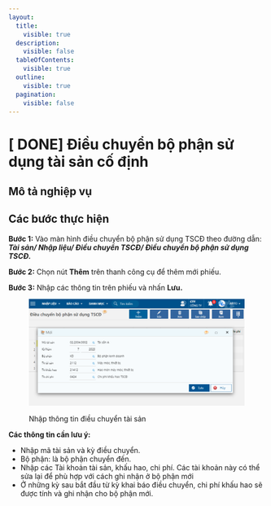 ```yaml
---
layout:
  title:
    visible: true
  description:
    visible: false
  tableOfContents:
    visible: true
  outline:
    visible: true
  pagination:
    visible: false
---
```


# \[ DONE] Điều chuyển bộ phận sử dụng tài sản cố định

## Mô tả nghiệp vụ

## Các bước thực hiện

**Bước 1:** Vào màn hình điều chuyển bộ phận sử dụng TSCĐ theo đường dẫn: _**Tài sản/ Nhập liệu/ Điều chuyển TSCĐ/ Điều chuyển bộ phận sử dụng TSCĐ.**_

**Bước 2:** Chọn nút **Thêm** trên thanh công cụ để thêm mới phiếu.

**Bước 3:** Nhập các thông tin trên phiếu và nhấn **Lưu.**

<figure><img src="../../.gitbook/assets/image (41).png" alt=""><figcaption><p>Nhập thông tin điều chuyển tài sản </p></figcaption></figure>

**Các thông tin cần lưu ý:**

* Nhập mã tài sản và kỳ điều chuyển.
* Bộ phận: là bộ phận chuyển đến.
* Nhập các Tài khoản tài sản, khấu hao, chi phí. Các tài khoản này có thể sửa lại để phù hợp với cách ghi nhận ở bộ phận mới
* Ở những kỳ sau bắt đầu từ kỳ khai báo điều chuyển, chi phí khấu hao sẽ được tính và ghi nhận cho bộ phận mới.
